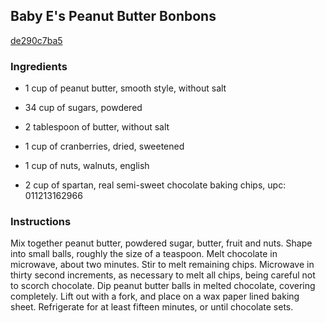 ## Baby E's Peanut Butter Bonbons

[de290c7ba5](http://www.food.com/recipe/baby-es-peanut-butter-bonbons-342407)

### Ingredients

 - 1 cup of peanut butter, smooth style, without salt

 - 34 cup of sugars, powdered

 - 2 tablespoon of butter, without salt

 - 1 cup of cranberries, dried, sweetened

 - 1 cup of nuts, walnuts, english

 - 2 cup of spartan, real semi-sweet chocolate baking chips, upc: 011213162966

### Instructions

Mix together peanut butter, powdered sugar, butter, fruit and nuts. Shape into small balls, roughly the size of a teaspoon. Melt chocolate in microwave, about two minutes. Stir to melt remaining chips. Microwave in thirty second increments, as necessary to melt all chips, being careful not to scorch chocolate. Dip peanut butter balls in melted chocolate, covering completely. Lift out with a fork, and place on a wax paper lined baking sheet. Refrigerate for at least fifteen minutes, or until chocolate sets.